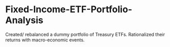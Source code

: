# Fixed-Income-ETF-Portfolio-Analysis
Created/ rebalanced a dummy portfolio of Treasury ETFs. Rationalized their returns with macro-economic events.
